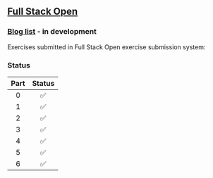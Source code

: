 ## [Full Stack Open](https://fullstackopen.com/en/)

### [Blog list](https://github.com/Oraion13/full-stack-open/tree/main/part7/bloglist) - in development

Exercises submitted in Full Stack Open exercise submission system:

### Status

|Part  | Status|
|:----:|:-----:|
|0     |✅     |
|1     |✅     |
|2     |✅     |
|3     |✅     |
|4     |✅     |
|5     |✅     |
|6     |✅     |
